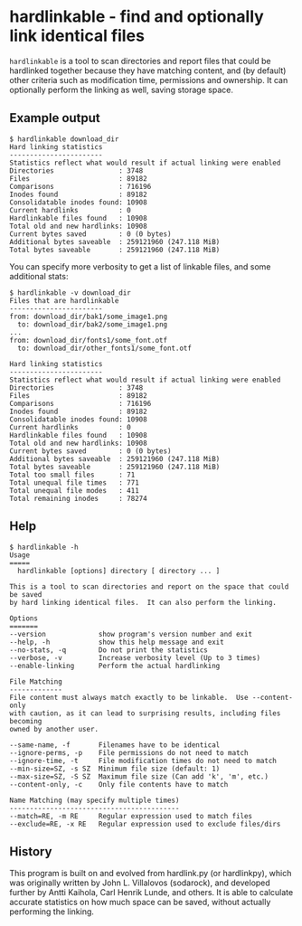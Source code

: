 # hardlinkable - find and optionally link identical files

`hardlinkable` is a tool to scan directories and report files that could be
hardlinked together because they have matching content, and (by default) other
criteria such as modification time, permissions and ownership.  It can
optionally perform the linking as well, saving storage space.

## Example output
```
$ hardlinkable download_dir
Hard linking statistics
-----------------------
Statistics reflect what would result if actual linking were enabled
Directories                : 3748
Files                      : 89182
Comparisons                : 716196
Inodes found               : 89182
Consolidatable inodes found: 10908
Current hardlinks          : 0
Hardlinkable files found   : 10908
Total old and new hardlinks: 10908
Current bytes saved        : 0 (0 bytes)
Additional bytes saveable  : 259121960 (247.118 MiB)
Total bytes saveable       : 259121960 (247.118 MiB)
```

You can specify more verbosity to get a list of linkable files, and some additional stats:
```
$ hardlinkable -v download_dir
Files that are hardlinkable
-----------------------
from: download_dir/bak1/some_image1.png
  to: download_dir/bak2/some_image1.png
...
from: download_dir/fonts1/some_font.otf
  to: download_dir/other_fonts1/some_font.otf

Hard linking statistics
-----------------------
Statistics reflect what would result if actual linking were enabled
Directories                : 3748
Files                      : 89182
Comparisons                : 716196
Inodes found               : 89182
Consolidatable inodes found: 10908
Current hardlinks          : 0
Hardlinkable files found   : 10908
Total old and new hardlinks: 10908
Current bytes saved        : 0 (0 bytes)
Additional bytes saveable  : 259121960 (247.118 MiB)
Total bytes saveable       : 259121960 (247.118 MiB)
Total too small files      : 71
Total unequal file times   : 771
Total unequal file modes   : 411
Total remaining inodes     : 78274
```

## Help
```
$ hardlinkable -h
Usage
=====
  hardlinkable [options] directory [ directory ... ]

This is a tool to scan directories and report on the space that could be saved
by hard linking identical files.  It can also perform the linking.

Options
=======
--version             show program's version number and exit
--help, -h            show this help message and exit
--no-stats, -q        Do not print the statistics
--verbose, -v         Increase verbosity level (Up to 3 times)
--enable-linking      Perform the actual hardlinking

File Matching
-------------
File content must always match exactly to be linkable.  Use --content-only
with caution, as it can lead to surprising results, including files becoming
owned by another user.

--same-name, -f       Filenames have to be identical
--ignore-perms, -p    File permissions do not need to match
--ignore-time, -t     File modification times do not need to match
--min-size=SZ, -s SZ  Minimum file size (default: 1)
--max-size=SZ, -S SZ  Maximum file size (Can add 'k', 'm', etc.)
--content-only, -c    Only file contents have to match

Name Matching (may specify multiple times)
------------------------------------------
--match=RE, -m RE     Regular expression used to match files
--exclude=RE, -x RE   Regular expression used to exclude files/dirs
```

## History

This program is built on and evolved from hardlink.py (or hardlinkpy), which
was originally written by John L. Villalovos (sodarock), and developed further
by Antti Kaihola, Carl Henrik Lunde, and others.  It is able to calculate
accurate statistics on how much space can be saved, without actually performing
the linking.
